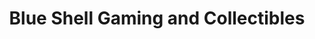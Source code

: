 ---
title: "Blue Shell Gaming and Collectibles"
url: /fresno/blue-shell-gaming-and-collectibles/
shop: video games
---